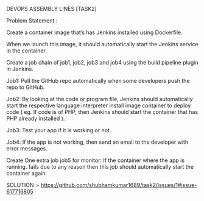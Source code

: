 DEVOPS ASSEMBLY LINES [TASK2]

Problem Statement :

Create a container image that’s has Jenkins installed using Dockerfile.

When we launch this image, it should automatically start the Jenkins service in the container.

Create a job chain of job1, job2, job3 and job4 using the build pipeline plugin in Jenkins.

Job1: Pull the GitHub repo automatically when some developers push the repo to GitHub.

Job2: By looking at the code or program file, Jenkins should automatically start the respective language interpreter install image container to deploy code ( eg. If code is of PHP, then Jenkins should start the container that has PHP already installed ).

Job3: Test your app if it is working or not.

Job4: If the app is not working, then send an email to the developer with error messages.

Create One extra job job5 for monitor: If the container where the app is running. fails due to any reason then this job should automatically start the container again.


SOLUTION :-
https://github.com/shubhamkumar1689/task2/issues/1#issue-617716805
